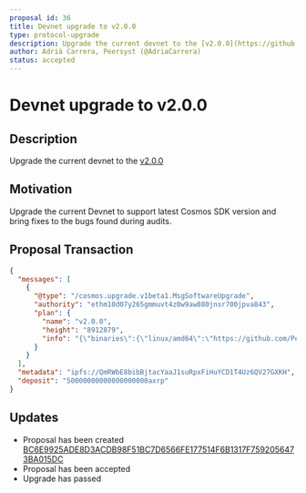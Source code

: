 ```yaml
---
proposal id: 36
title: Devnet upgrade to v2.0.0
type: protocol-upgrade
description: Upgrade the current devnet to the [v2.0.0](https://github.com/xrplevm/node/releases/tag/v2.0.0)
author: Adrià Carrera, Peersyst (@AdriaCarrera)
status: accepted
---
```


# Devnet upgrade to v2.0.0

## Description

Upgrade the current devnet to the [v2.0.0](https://github.com/xrplevm/node/releases/tag/v2.0.0)

## Motivation

Upgrade the current Devnet to support latest Cosmos SDK version and bring fixes to the bugs found during audits.

## Proposal Transaction

```json
{
  "messages": [
    {
      "@type": "/cosmos.upgrade.v1beta1.MsgSoftwareUpgrade",
      "authority": "ethm10d07y265gmmuvt4z0w9aw880jnsr700jpva843",
      "plan": {
        "name": "v2.0.0",
        "height": "8912879",
        "info": "{\"binaries\":{\"linux/amd64\":\"https://github.com/Peersyst/exrp/releases/download/v2.0.0/exrp_2.0.0_Linux_amd64.tar.gz\",\"linux/arm64\":\"https://github.com/Peersyst/exrp/releases/download/v2.0.0/exrp_2.0.0_Linux_arm64.tar.gz\",\"darwin/amd64\":\"https://github.com/Peersyst/exrp/releases/download/v2.0.0/exrp_2.0.0_Darwin_amd64.tar.gz\",\"darwin/arm64\":\"https://github.com/Peersyst/exrp/releases/download/v2.0.0/exrp_2.0.0_Darwin_arm64.tar.gz\"}}"
      }
    }
  ],
  "metadata": "ipfs://QmRWbE8bibBjtacYaaJ1suRpxFiHuYCD1T4Uz6QV27GXKH",
  "deposit": "50000000000000000000axrp"
}

```

## Updates

- Proposal has been created [BC6E9925ADE8D3ACDB98F51BC7D6566FE177514F6B1317F7592056473BA015DC](https://governance.xrplevm.org/xrp/transactions/BC6E9925ADE8D3ACDB98F51BC7D6566FE177514F6B1317F7592056473BA015DC)
- Proposal has been accepted
- Upgrade has passed